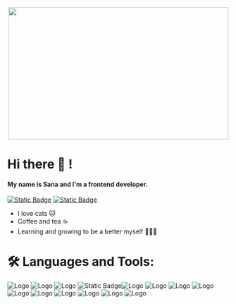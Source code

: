 <div align="center">
  <img src="https://media.giphy.com/media/HV0tHmPREaD0sIixmg/giphy.gif" width="500" height="300"/>
</div>

# Hi there 👋 ! 
#### My name is Sana and I'm a frontend developer. 

[![Static Badge](https://img.shields.io/badge/LinkedIn-blue?style=for-the-badge&link=https%3A%2F%2Fwww.linkedin.com%2Fin%2Fshana-shana%2F)](https://www.linkedin.com/in/shana-shana/)
[![Static Badge](https://img.shields.io/badge/website-pink?style=for-the-badge&link=https%3A%2F%2Fsanaisshana.github.io%2Fportfolio%2F)](https://www.sanayondo.com/)

- I love cats 🐱
- Coffee and tea ☕️
- Learning and growing to be a better myself 👩🏻‍💻

# 🛠️ Languages and Tools:
![Logo](https://img.shields.io/badge/TypeScript-007ACC?style=for-the-badge&logo=typescript&logoColor=white) ![Logo](https://img.shields.io/badge/JavaScript-F7DF1E?style=for-the-badge&logo=javascript&logoColor=black) ![Logo](https://img.shields.io/badge/Java-ED8B00?style=for-the-badge&logo=openjdk&logoColor=white) ![Static Badge](https://img.shields.io/badge/React-20232A?style=for-the-badge&logo=react&logoColor=61DAFB)![Logo](https://img.shields.io/badge/CSS-239120?&style=for-the-badge&logo=css3&logoColor=white) ![Logo](https://img.shields.io/badge/HTML-239120?style=for-the-badge&logo=html5&logoColor=white) ![Logo](https://img.shields.io/badge/Tailwind_CSS-38B2AC?style=for-the-badge&logo=tailwind-css&logoColor=white)  ![Logo](https://img.shields.io/badge/MongoDB-4EA94B?style=for-the-badge&logo=mongodb&logoColor=white) ![Logo](https://img.shields.io/badge/Node.js-43853D?style=for-the-badge&logo=node.js&logoColor=white)  ![Logo](https://img.shields.io/badge/Bootstrap-563D7C?style=for-the-badge&logo=bootstrap&logoColor=white) ![Logo](https://img.shields.io/badge/MySQL-00000F?style=for-the-badge&logo=mysql&logoColor=white) ![Logo](https://img.shields.io/badge/PostgreSQL-316192?style=for-the-badge&logo=postgresql&logoColor=white) ![Logo](https://img.shields.io/badge/GIT-E44C30?style=for-the-badge&logo=git&logoColor=white) ![Logo](https://img.shields.io/badge/Figma-F24E1E?style=for-the-badge&logo=figma&logoColor=white)





